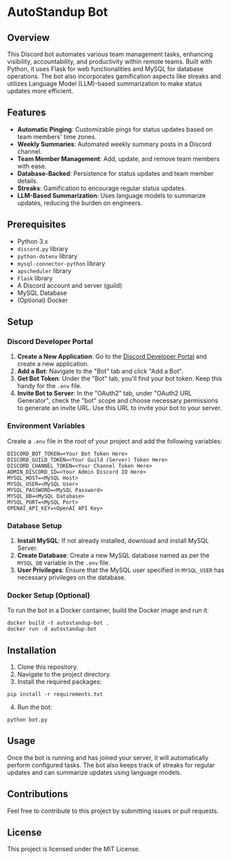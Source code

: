 # AutoStandup Bot

## Overview
This Discord bot automates various team management tasks, enhancing visibility, accountability, and productivity within remote teams. Built with Python, it uses Flask for web functionalities and MySQL for database operations. The bot also incorporates gamification aspects like streaks and utilizes Language Model (LLM)-based summarization to make status updates more efficient.

## Features
- **Automatic Pinging**: Customizable pings for status updates based on team members' time zones.
- **Weekly Summaries**: Automated weekly summary posts in a Discord channel.
- **Team Member Management**: Add, update, and remove team members with ease.
- **Database-Backed**: Persistence for status updates and team member details.
- **Streaks**: Gamification to encourage regular status updates.
- **LLM-Based Summarization**: Uses language models to summarize updates, reducing the burden on engineers.

## Prerequisites
- Python 3.x
- `discord.py` library
- `python-dotenv` library
- `mysql-connector-python` library
- `apscheduler` library
- `Flask` library
- A Discord account and server (guild)
- MySQL Database
- (Optional) Docker

## Setup

### Discord Developer Portal
1. **Create a New Application**: Go to the [Discord Developer Portal](https://discord.com/developers/applications) and create a new application.
2. **Add a Bot**: Navigate to the "Bot" tab and click "Add a Bot".
3. **Get Bot Token**: Under the "Bot" tab, you'll find your bot token. Keep this handy for the `.env` file.
4. **Invite Bot to Server**: In the "OAuth2" tab, under "OAuth2 URL Generator", check the "bot" scope and choose necessary permissions to generate an invite URL. Use this URL to invite your bot to your server.

### Environment Variables
Create a `.env` file in the root of your project and add the following variables:
```
DISCORD_BOT_TOKEN=<Your Bot Token Here>
DISCORD_GUILD_TOKEN=<Your Guild (Server) Token Here>
DISCORD_CHANNEL_TOKEN=<Your Channel Token Here>
ADMIN_DISCORD_ID=<Your Admin Discord ID Here>
MYSQL_HOST=<MySQL Host>
MYSQL_USER=<MySQL User>
MYSQL_PASSWORD=<MySQL Password>
MYSQL_DB=<MySQL Database>
MYSQL_PORT=<MySQL Port>
OPENAI_API_KEY=<OpenAI API Key>
```

### Database Setup
1. **Install MySQL**: If not already installed, download and install MySQL Server.
2. **Create Database**: Create a new MySQL database named as per the `MYSQL_DB` variable in the `.env` file.
3. **User Privileges**: Ensure that the MySQL user specified in `MYSQL_USER` has necessary privileges on the database.

### Docker Setup (Optional)
To run the bot in a Docker container, build the Docker image and run it:
```
docker build -t autostandup-bot .
docker run -d autostandup-bot
```

## Installation
1. Clone this repository.
2. Navigate to the project directory.
3. Install the required packages:
```
pip install -r requirements.txt
```
4. Run the bot:
```
python bot.py
```

## Usage
Once the bot is running and has joined your server, it will automatically perform configured tasks. The bot also keeps track of streaks for regular updates and can summarize updates using language models.

## Contributions
Feel free to contribute to this project by submitting issues or pull requests.

## License
This project is licensed under the MIT License.